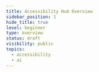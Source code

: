 ```yaml
---
title: Accessibility Hub Overview
sidebar_position: 1
hide_title: true
level: beginner
type: overview
status: draft
visibility: public
topics:
  - accessibility
  - ai
---
```


